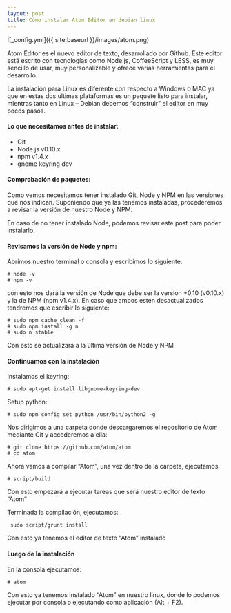 ```yaml
---
layout: post
title: Cómo instalar Atom Editor en debian linux
---
```

![_config.yml]({{ site.baseurl }}/images/atom.png)

Atom Editor es el nuevo editor de texto, desarrollado por Github. Este editor está escrito con tecnologías como Node.js, CoffeeScript y LESS, es muy sencillo de usar, muy personalizable y ofrece varias herramientas para el desarrollo.

La instalación para Linux es diferente con respecto a Windows o MAC ya que en estas dos ultimas plataformas es un paquete listo para instalar, mientras tanto en Linux – Debian debemos “construir” el editor en muy pocos pasos.

#### Lo que necesitamos antes de instalar:
* Git
* Node.js v0.10.x
* npm v1.4.x
* gnome keyring dev

#### Comprobación de paquetes:

Como vemos necesitamos tener instalado Git, Node y NPM en las versiones que nos indican. Suponiendo que ya las tenemos instaladas, procederemos a revisar la versión de nuestro Node y NPM.

En caso de no tener instalado Node, podemos revisar este post para poder instalarlo.

#### Revisamos la versión de Node y npm:

Abrimos nuestro terminal o consola y escribimos lo siguiente:

~~~
# node -v
# npm -v
~~~

con esto nos dará la versión de Node que debe ser la version +0.10 (v0.10.x) y la de NPM (npm v1.4.x). En caso que ambos estén desactualizados tendremos que escribir lo siguiente:

~~~
# sudo npm cache clean -f
# sudo npm install -g n
# sudo n stable
~~~

Con esto se actualizará a la última versión de Node y NPM

#### Continuamos con la instalación

Instalamos el keyring:

~~~
# sudo apt-get install libgnome-keyring-dev
~~~

Setup python:
~~~
# sudo npm config set python /usr/bin/python2 -g
~~~

Nos dirigimos a una carpeta donde descargaremos el repositorio de Atom mediante Git y accederemos a ella:

~~~
# git clone https://github.com/atom/atom
# cd atom
~~~

Ahora vamos a compilar “Atom”, una vez dentro de la carpeta, ejecutamos:

~~~
# script/build
~~~

Con esto empezará a ejecutar tareas que será nuestro editor de texto “Atom”

Terminada la compilación, ejecutamos:

~~~
 sudo script/grunt install
~~~

Con esto ya tenemos el editor de texto “Atom” instalado

#### Luego de la instalación

En la consola ejecutamos:

~~~
# atom
~~~

Con esto ya tenemos instalado “Atom” en nuestro linux, donde lo podemos ejecutar por consola o ejecutando como aplicación (Alt + F2).
